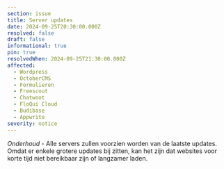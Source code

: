 ```yaml
---
section: issue
title: Server updates
date: 2024-09-25T20:30:00.000Z
resolved: false
draft: false
informational: true
pin: true
resolvedWhen: 2024-09-25T21:30:00.000Z
affected:
  - Wordpress
  - OctoberCMS
  - Formulieren
  - Freescout
  - Chatwoot
  - FloQui Cloud
  - Budibase
  - Appwrite
severity: notice
---
```

*Onderhoud* - Alle servers zullen voorzien worden van de laatste updates. Omdat er enkele grotere updates bij zitten, kan het zijn dat websites voor korte tijd niet bereikbaar zijn of langzamer laden.